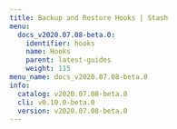 ```yaml
---
title: Backup and Restore Hooks | Stash
menu:
  docs_v2020.07.08-beta.0:
    identifier: hooks
    name: Hooks
    parent: latest-guides
    weight: 115
menu_name: docs_v2020.07.08-beta.0
info:
  catalog: v2020.07.08-beta.0
  cli: v0.10.0-beta.0
  version: v2020.07.08-beta.0
---
```


